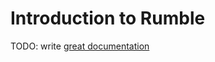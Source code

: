 # Introduction to Rumble

TODO: write [great documentation](http://jacobian.org/writing/what-to-write/)
